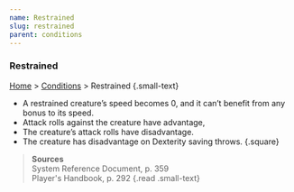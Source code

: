 ```yaml
---
name: Restrained
slug: restrained
parent: conditions
---
```

### Restrained
 [Home](dm-operations-center) > [Conditions](conditions) > Restrained {.small-text}

- A restrained creature’s speed becomes 0, and it can’t benefit from any bonus to its speed.
- Attack rolls against the creature have advantage, 
- The creature’s attack rolls have disadvantage.
- The creature has disadvantage on Dexterity saving throws.
{.square}

> **Sources** <br/>
> System Reference Document, p. 359<br/>
> Player's Handbook, p. 292
{.read .small-text}